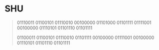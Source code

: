# SHU

> 01110011 01100101 01110010 00100000 01101000 01101111 01111001 00100000 01110101 01101110 01101111
>
> 01100011 01100101 01110010 01101111 00100000 01111001 00100000 01110101 01101110 01101111
